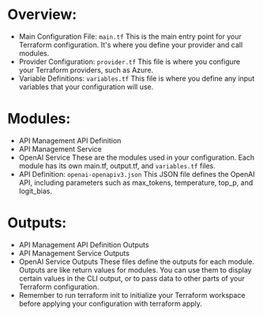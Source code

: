 # Overview:

- Main Configuration File: `main.tf` This is the main entry point for your Terraform configuration. It's where you define your provider and call modules.
- Provider Configuration: `provider.tf` This file is where you configure your Terraform providers, such as Azure.
- Variable Definitions: `variables.tf` This file is where you define any input variables that your configuration will use.

# Modules:

- API Management API Definition
- API Management Service
- OpenAI Service These are the modules used in your configuration. Each module has its own main.tf, output.tf, and `variables.tf` files.
- API Definition: `openai-openapiv3.json` This JSON file defines the OpenAI API, including parameters such as max_tokens, temperature, top_p, and logit_bias.

# Outputs:

- API Management API Definition Outputs
- API Management Service Outputs
- OpenAI Service Outputs These files define the outputs for each module. Outputs are like return values for modules. You can use them to display certain values in the CLI output, or to pass data to other parts of your Terraform configuration.
- Remember to run terraform init to initialize your Terraform workspace before applying your configuration with terraform apply.
